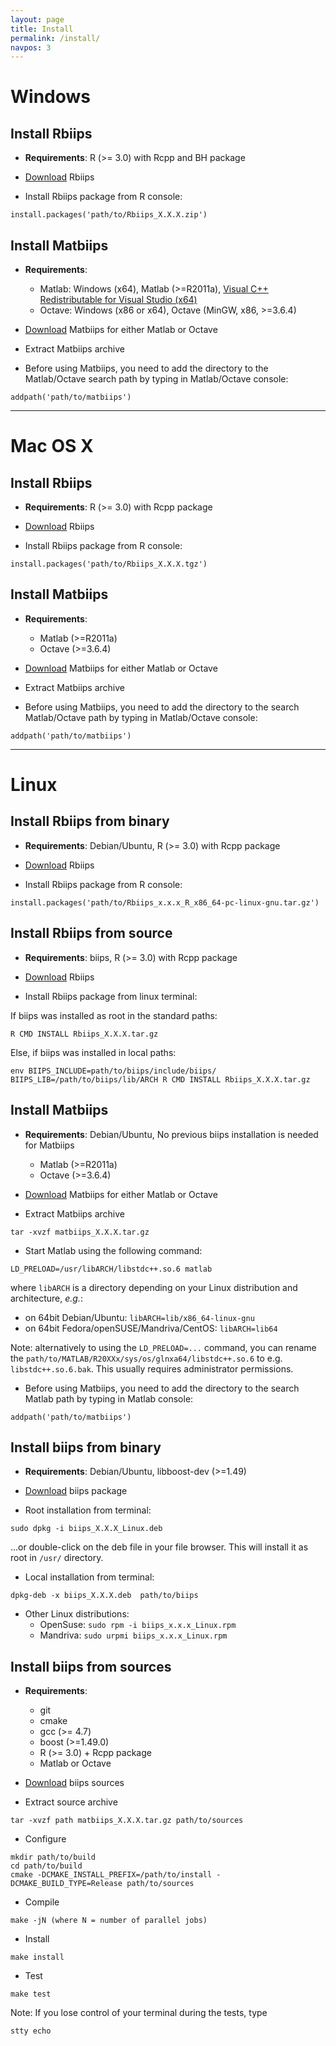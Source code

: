 ```yaml
---
layout: page
title: Install
permalink: /install/
navpos: 3
---
```


Windows
=============

Install Rbiips
--------------
* **Requirements**: R (>= 3.0) with Rcpp and BH package

* [Download](/download/) Rbiips

* Install Rbiips package from R console:

```
install.packages('path/to/Rbiips_X.X.X.zip')
```

Install Matbiips
----------------
* **Requirements**:

    - Matlab: Windows (x64), Matlab (>=R2011a), [Visual C++ Redistributable for Visual Studio (x64)](http://www.microsoft.com/en-US/download/details.aspx?id=30679)
    - Octave: Windows (x86 or x64), Octave (MinGW, x86, >=3.6.4)

* [Download](/download/) Matbiips for either Matlab or Octave

* Extract Matbiips archive

* Before using Matbiips, you need to add the directory to the Matlab/Octave search path by typing in Matlab/Octave console:

```
addpath('path/to/matbiips')
```

-------------------------------------------------------------------------------

Mac OS X
============

Install Rbiips
--------------
* **Requirements**: R (>= 3.0) with Rcpp package

* [Download](/download/) Rbiips

* Install Rbiips package from R console:

```
install.packages('path/to/Rbiips_X.X.X.tgz')
```

Install Matbiips
----------------
* **Requirements**:

    - Matlab (>=R2011a)
    - Octave (>=3.6.4)

* [Download](/download/) Matbiips for either Matlab or Octave

* Extract Matbiips archive

* Before using Matbiips, you need to add the directory to the search Matlab/Octave path by typing in Matlab/Octave console:

```
addpath('path/to/matbiips')
```

-------------------------------------------------------------------------------

Linux
=============

Install Rbiips from binary
--------------------------
* **Requirements**: Debian/Ubuntu, R (>= 3.0) with Rcpp package

* [Download](/download/) Rbiips

* Install Rbiips package from R console:

```
install.packages('path/to/Rbiips_x.x.x_R_x86_64-pc-linux-gnu.tar.gz')
```

Install Rbiips from source
--------------------------
* **Requirements**: biips, R (>= 3.0) with Rcpp package

* [Download](/download/) Rbiips

* Install Rbiips package from linux terminal:

If biips was installed as root in the standard paths:

```
R CMD INSTALL Rbiips_X.X.X.tar.gz
```

Else, if biips was installed in local paths:

```
env BIIPS_INCLUDE=path/to/biips/include/biips/ BIIPS_LIB=/path/to/biips/lib/ARCH R CMD INSTALL Rbiips_X.X.X.tar.gz
```

Install Matbiips
----------------
* **Requirements**: Debian/Ubuntu, No previous biips installation is needed for Matbiips

    - Matlab (>=R2011a)
    - Octave (>=3.6.4)

* [Download](/download/) Matbiips for either Matlab or Octave

* Extract Matbiips archive

```
tar -xvzf matbiips_X.X.X.tar.gz
```

* Start Matlab using the following command:

```
LD_PRELOAD=/usr/libARCH/libstdc++.so.6 matlab
```

where `libARCH` is a directory depending on your Linux distribution and architecture, *e.g.*:

- on 64bit Debian/Ubuntu: `libARCH=lib/x86_64-linux-gnu`
- on 64bit Fedora/openSUSE/Mandriva/CentOS: `libARCH=lib64`

Note: alternatively to using the `LD_PRELOAD=...` command, you can rename the `path/to/MATLAB/R20XXx/sys/os/glnxa64/libstdc++.so.6` to e.g. `libstdc++.so.6.bak`.
This usually requires administrator permissions.

* Before using Matbiips, you need to add the directory to the search Matlab path by typing in Matlab console:

```
addpath('path/to/matbiips')
```

Install biips from binary
-------------------------
* **Requirements**: Debian/Ubuntu, libboost-dev (>=1.49)

* [Download](/download/) biips package

* Root installation from terminal:

```
sudo dpkg -i biips_X.X.X_Linux.deb
```

...or double-click on the deb file in your file browser. This will install it as root in `/usr/` directory.

* Local installation from terminal:

```
dpkg-deb -x biips_X.X.X.deb  path/to/biips
```

* Other Linux distributions:
    - OpenSuse: `sudo rpm -i biips_x.x.x_Linux.rpm`
    - Mandriva: `sudo urpmi biips_x.x.x_Linux.rpm `

Install biips from sources
--------------------------
* **Requirements**:
    - git
    - cmake
    - gcc (>= 4.7)
    - boost (>=1.49.0)
    - R (>= 3.0) + Rcpp package
    - Matlab or Octave

* [Download](/download/) biips sources

* Extract source archive

```
tar -xvzf path matbiips_X.X.X.tar.gz path/to/sources
```

* Configure

```
mkdir path/to/build
cd path/to/build
cmake -DCMAKE_INSTALL_PREFIX=/path/to/install -DCMAKE_BUILD_TYPE=Release path/to/sources
```

* Compile

```
make -jN (where N = number of parallel jobs)
```

* Install

```
make install
```

* Test

```
make test
```

Note: If you lose control of your terminal during the tests, type

```
stty echo
```
